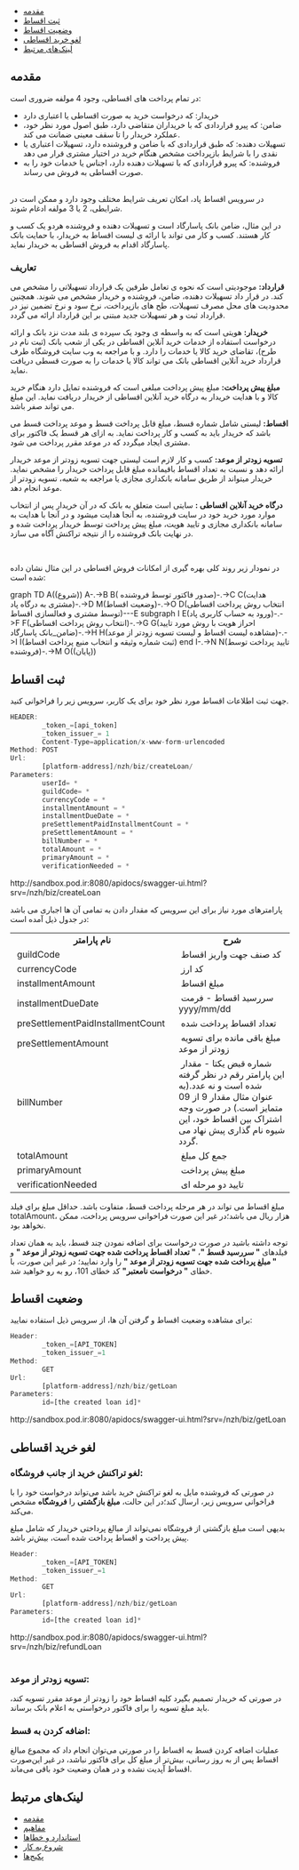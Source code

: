 - [مقدمه](#menu)
- [ثبت اقساط](#menu)
- [وضعیت اقساط](#menu)
- [لغو خرید اقساطی](#menu)
- [لینک‌های مرتبط](#menu)


## مقدمه
در تمام پرداخت های اقساطی، وجود 4 مولفه ضروری است:

- خریدار: که درخواست خرید به صورت اقساطی یا اعتباری دارد
- ضامن: که پیرو قراردادی که با خریداران متقاضی دارد، طبق اصول مورد نظر خود، عملکرد خریدار را تا سقف معینی ضمانت می کند.
- تسهیلات دهنده: که طبق قراردادی که با ضامن و فروشنده دارد، تسهیلات اعتباری یا نقدی را با شرایط بازپرداخت مشخص هنگام خرید در اختیار مشتری قرار می دهد
- فروشنده: که پیرو قراردادی که با تسهیلات دهنده دارد، اجناس یا خدمات خود را به صورت اقساطی به فروش می رساند.

<br/>
در سرویس اقساط پاد، امکان تعریف شرایط مختلف وجود دارد و ممکن است در شرایطی، 2 یا 3 مولفه ادغام شوند.

در این مثال، ضامن بانک پاسارگاد است و تسهیلات دهنده و فروشنده هردو یک کسب و کار هستند. کسب و کار می تواند با ارائه ی لیست اقساط به خریدار، با حمایت بانک پاسارگاد اقدام به فروش اقساطی به خریدار نماید.

### تعاریف

**قرارداد:** موجودیتی است که نحوه ی تعامل طرفین یک قرارداد تسهیلاتی را مشخص می کند. در قرار داد تسهیلات دهنده، ضامن، فروشنده و خریدار مشخص می شوند. همچنین محدودیت های محل مصرف تسهیلات، طح های بازپرداخت، نرخ سود و نرخ تضمین نیز در قرارداد ثبت و هر تسهیلات جدید مبتنی بر این قرارداد ارائه می گردد.

**خریدار:** هویتی است که به واسطه ی وجود یک سپرده ی بلند مدت نزد بانک و ارائه درخواست استفاده از خدمات خرید آنلاین اقساطی در یکی از شعب بانک (ثبت نام در طرح)، تقاضای خرید کالا یا خدمات را دارد. و با مراجعه به وب سایت فروشگاه طرف قرارداد خرید آنلاین اقساطی بانک می تواند کالا یا خدمات را به صورت قسطی دریافت نماید.

**مبلغ پیش پرداخت:** مبلغ پیش پرداخت مبلغی است که فروشنده تمایل دارد هنگام خرید کالا و با هدایت خریدار به درگاه خرید آنلاین اقساطی از خریدار دریافت نماید. این مبلغ می تواند صفر باشد.

**اقساط:** لیستی شامل شماره قسط، مبلغ قابل پرداخت قسط و موعد پرداخت قسط می باشد که خریدار باید به کسب و کار پرداخت نماید. به ازای هر قسط یک فاکتور برای مشتری ایجاد میگردد که در موعد مقرر پرداخت می شود.

**تسویه زودتر از موعد:** کسب و کار لازم است لیستی جهت تسویه زودتر از موعد خریدار ارائه دهد و نسبت به تعداد اقساط باقیمانده مبلغ قابل پرداخت خریدار را مشخص نماید. خریدار میتواند از طریق سامانه بانکداری مجازی یا مراجعه به شعبه، تسویه زودتر از موعد انجام دهد.

**درگاه خرید آنلاین اقساطی :** سایتی است متعلق به بانک که در آن خریدار پس از انتخاب موارد مورد خرید خود در سایت فروشنده، به آنجا هدایت میشود و در آنجا با هدایت به سامانه بانکداری مجازی و تایید هویت، مبلغ پیش پرداخت توسط خریدار پرداخت شده و در نهایت بانک فروشنده را از نتیجه تراکنش آگاه می سازد.

<br/>

در نمودار زیر روند کلی بهره گیری از امکانات فروش اقساطی در این مثال  نشان داده شده است:


<div class="mermaid">
graph TD  
A((شروع))  
A-.->B  
B( صدور فاکتور توسط فروشنده)-.->C  
C(هدایت مشتری به درگاه پاد)-.->D
M(وضعیت اقساط)-.->O
D(انتخاب روش پرداخت اقساطی توسط مشتری و فعالسازی اقساط)---E
subgraph ا
E(ورود به حساب کاربری پاد)-.->F
F(انتخاب روش پرداخت اقساطی)-.->G
G(احراز هویت با روش مورد تایید ضامن_بانک پاسارگاد)-.->H
H(مشاهده لیست اقساط و لیست تسویه زودتر از موعد)-.->I
I(ثبت شماره وثیقه و انتخاب منبع پرداخت اقساط)
end
I-.->N
N(تایید پرداخت توسط فروشنده)-.->M 
O((پایان))
</div>

<div class="box-end">
</div>

## ثبت اقساط
جهت ثبت اطلاعات اقساط مورد نظر خود برای یک کاربر، سرویس زیر را فراخوانی کنید.



```javascript
HEADER:
        _token_=[api_token]
        _token_issuer_= 1
        Content-Type=application/x-www-form-urlencoded
Method: POST
Url:
        [platform-address]/nzh/biz/createLoan/
Parameters:
        userId= *               
        guildCode= *
        currencyCode = * 		
        installmentAmount = *
        installmentDueDate = *
        preSettlementPaidInstallmentCount = *
        preSettlementAmount = *
        billNumber = *
        totalAmount = *
        primaryAmount = *
        verificationNeeded = *
```
<div class="swaggerLink">http://sandbox.pod.ir:8080/apidocs/swagger-ui.html?srv=/nzh/biz/createLoan</div>

پارامترهای مورد نیاز برای این سرویس که مقدار دادن به تمامی آن ها اجباری می باشد در جدول ذیل آمده است:

<table class="table table-bordered">
	<tbody>
		<tr>
			<td style="text-align: center;">
				<strong>نام پارامتر</strong></td>
			<td style="text-align: center;">
				<strong>شرح</strong></td>
		</tr>
		<tr>
			<td>
				&nbsp;guildCode</td>
			<td>
				&nbsp;کد صنف جهت واریز اقساط</td>
		</tr>
		<tr>
			<td>
				&nbsp;currencyCode</td>
			<td>
				&nbsp;کد ارز</td>
		</tr>
		<tr>
			<td>
				&nbsp;installmentAmount</td>
			<td>
				&nbsp;مبلغ اقساط</td>
		</tr>
		<tr>
			<td>
				&nbsp;installmentDueDate</td>
			<td>
				&nbsp;سررسید اقساط - فرمت yyyy/mm/dd</td>
		</tr>
		<tr>
			<td>
				&nbsp;preSettlementPaidInstallmentCount&nbsp;&nbsp;</td>
			<td>
				&nbsp;تعداد اقساط پرداخت شده</td>
		</tr>
		<tr>
			<td>
				&nbsp;preSettlementAmount</td>
			<td>
				&nbsp;مبلغ باقی مانده برای تسویه زودتر از موعد</td>
		</tr>
		<tr>
			<td>
				&nbsp;billNumber</td>
			<td>
				&nbsp;شماره قبض یکتا - مقدار این پارامتر رقم در نظر گرفته شده است و نه عدد.(به عنوان مثال مقدار 9 از 09 متمایز است.) در صورت وجه اشتراک بین اقساط خود، این شیوه نام گذاری پیش نهاد می گردد.</td>
		</tr>
		<tr>
			<td>
				&nbsp;totalAmount</td>
			<td>
				&nbsp;جمع کل مبلغ</td>
		</tr>
		<tr>
			<td>
				&nbsp;primaryAmount</td>
			<td>
				&nbsp;مبلغ پیش پرداخت&nbsp;</td>
		</tr>
		<tr>
			<td>
				&nbsp;verificationNeeded</td>
			<td>
				&nbsp;تایید دو مرحله ای&nbsp;</td>
		</tr>
	</tbody>
</table>

مبلغ اقساط می تواند در هر مرحله پرداخت قسط، متفاوت باشد. حداقل مبلغ برای فیلد totalAmount، هزار ریال می باشد؛در غیر این صورت فراخوانی سرویس پرداخت، ممکن نخواهد بود.

توجه داشته باشید در صورت درخواست برای اضافه نمودن چند قسط، باید به همان تعداد فیلدهای **" سررسید قسط "**، **" تعداد اقساط پرداخت شده جهت تسویه زودتر از موعد "** و **" مبلغ پرداخت شده جهت تسویه زودتر از موعد "** را وارد نمایید؛ در غیر این صورت، با خطای **" درخواست نامعتبر"**  کد خطای 101، رو به رو خواهید شد.
<div class="box-end">
</div>

## وضعیت اقساط
برای مشاهده وضعیت اقساط و گرفتن آن ها، از سرویس ذیل استفاده نمایید:


```javascript
Header:
        _token_=[API_TOKEN]
        _token_issuer_=1
Method:
        GET
Url:
        [platform-address]/nzh/biz/getLoan
Parameters:
        id=[the created loan id]*
```
<div class="swaggerLink">http://sandbox.pod.ir:8080/apidocs/swagger-ui.html?srv=/nzh/biz/getLoan</div>

<div class="box-end">
</div>


## لغو خرید اقساطی

### لغو تراکنش خرید از جانب فروشگاه:
در صورتی که فروشنده مایل به لغو تراکنش خرید باشد می‌تواند درخواست خود را با فراخوانی سرویس زیر، ارسال کند؛در این حالت، **مبلغ بازگشتی** را **فروشگاه** مشخص می‌کند.

بدیهی است مبلغ بازگشتی از فروشگاه نمی‌تواند از مبالغ پرداختی خریدار که شامل مبلغ پیش پرداخت و اقساط پرداخت شده است، بیش‌تر باشد.


```javascript
Header:
        _token_=[API_TOKEN]
        _token_issuer_=1
Method:
        GET
Url:
        [platform-address]/nzh/biz/getLoan
Parameters:
        id=[the created loan id]*
```
<div class="swaggerLink">http://sandbox.pod.ir:8080/apidocs/swagger-ui.html?srv=/nzh/biz/refundLoan</div>

<br/>

### تسویه زودتر از موعد:
در صورتی که خریدار تصمیم بگیرد کلیه اقساط خود را زودتر از موعد مقرر تسویه کند، باید مبلغ تسویه را برای فاکتور درخواستی به اعلام بانک برساند.

### اضافه کردن به قسط:
عملیات اضافه کردن قسط به اقساط را در صورتی می‌توان انجام داد که مجموع مبالغ اقساط پس از به روز رسانی، بیش‌تر از مبلغ کل برای فاکتور نباشد، در غیر این‌صورت اقساط آپدیت نشده و در همان وضعیت خود باقی می‌ماند.

<div class="box-end">
</div>

## لینک‌های مرتبط

- [مقدمه](/documents/introduction/)
- [مفاهیم](/documents/concepts/)
- [استاندارد و خطاها](/documents/errors/)
- [شروع به کار](/documents/get-started/)
- [پکیج‌ها](/documents/packages/)

<div class="box-end">
</div>

